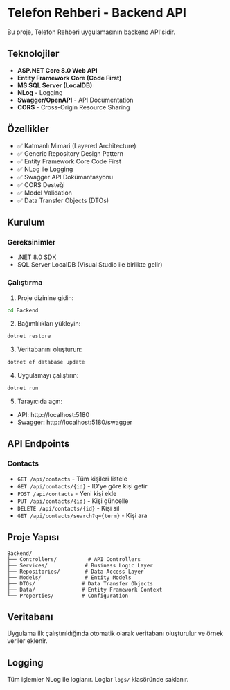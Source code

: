 # Telefon Rehberi - Backend API

Bu proje, Telefon Rehberi uygulamasının backend API'sidir.

## Teknolojiler

- **ASP.NET Core 8.0 Web API**
- **Entity Framework Core (Code First)**
- **MS SQL Server (LocalDB)**
- **NLog** - Logging
- **Swagger/OpenAPI** - API Documentation
- **CORS** - Cross-Origin Resource Sharing

## Özellikler

- ✅ Katmanlı Mimari (Layered Architecture)
- ✅ Generic Repository Design Pattern
- ✅ Entity Framework Core Code First
- ✅ NLog ile Logging
- ✅ Swagger API Dokümantasyonu
- ✅ CORS Desteği
- ✅ Model Validation
- ✅ Data Transfer Objects (DTOs)

## Kurulum

### Gereksinimler

- .NET 8.0 SDK
- SQL Server LocalDB (Visual Studio ile birlikte gelir)

### Çalıştırma

1. Proje dizinine gidin:
```bash
cd Backend
```

2. Bağımlılıkları yükleyin:
```bash
dotnet restore
```

3. Veritabanını oluşturun:
```bash
dotnet ef database update
```

4. Uygulamayı çalıştırın:
```bash
dotnet run
```

5. Tarayıcıda açın:
- API: http://localhost:5180
- Swagger: http://localhost:5180/swagger

## API Endpoints

### Contacts

- `GET /api/contacts` - Tüm kişileri listele
- `GET /api/contacts/{id}` - ID'ye göre kişi getir
- `POST /api/contacts` - Yeni kişi ekle
- `PUT /api/contacts/{id}` - Kişi güncelle
- `DELETE /api/contacts/{id}` - Kişi sil
- `GET /api/contacts/search?q={term}` - Kişi ara

## Proje Yapısı

```
Backend/
├── Controllers/          # API Controllers
├── Services/            # Business Logic Layer
├── Repositories/        # Data Access Layer
├── Models/              # Entity Models
├── DTOs/               # Data Transfer Objects
├── Data/               # Entity Framework Context
└── Properties/         # Configuration
```

## Veritabanı

Uygulama ilk çalıştırıldığında otomatik olarak veritabanı oluşturulur ve örnek veriler eklenir.

## Logging

Tüm işlemler NLog ile loglanır. Loglar `logs/` klasöründe saklanır. 